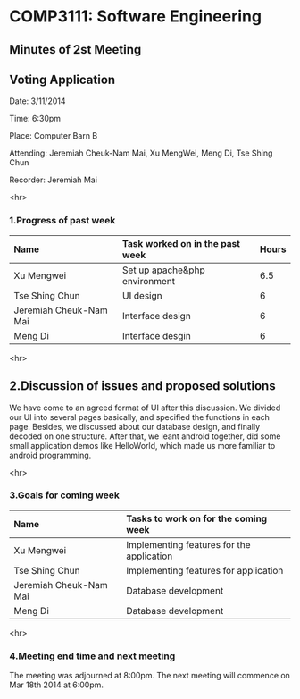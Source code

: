 <h1> COMP3111: Software Engineering </h1>

<h2> Minutes of 2st Meeting </h2>

<h2> Voting Application </h2>

Date: 3/11/2014

Time: 6:30pm

Place: Computer Barn B

Attending: Jeremiah Cheuk-Nam Mai, Xu MengWei, Meng Di, Tse Shing Chun

Recorder: Jeremiah Mai



&lt;hr&gt;



<h3> 1.Progress of past week </h3>

| Name | Task worked on in the past week | Hours |
|:-----|:--------------------------------|:------|
| Xu Mengwei | Set up apache&php environment   | 6.5   |
|Tse Shing Chun | UI design                       | 6     |
|Jeremiah Cheuk-Nam Mai | Interface design                | 6     |
|Meng Di | Interface desgin                | 6     |



&lt;hr&gt;



<h2> 2.Discussion of issues and proposed solutions </h2>

We have come to an agreed format of UI after this discussion. We divided our UI into several pages basically, and specified the functions in each page. Besides, we discussed about our database design, and finally decoded on one structure. After that, we leant android together, did some small application demos like HelloWorld, which made us more familiar to android programming.



&lt;hr&gt;



<h3> 3.Goals for coming week </h3>

| Name | Tasks to work on for the coming week |
|:-----|:-------------------------------------|
| Xu Mengwei | Implementing features for the application |
|Tse Shing Chun | Implementing features for application |
|Jeremiah Cheuk-Nam Mai | Database development                 |
|Meng Di | Database development                 |



&lt;hr&gt;



<h3> 4.Meeting end time and next meeting </h3>

The meeting was adjourned at 8:00pm. The next meeting will commence on Mar 18th 2014 at 6:00pm.